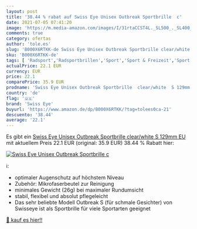 ```yaml
---
layout: post
title: '38.44 % rabat auf Swiss Eye Unisex Outbreak Sportbrille  c'
date: 2021-07-05 07:41:20
image: 'https://m.media-amazon.com/images/I/31rtaCCST4L._SL500_._SL400_.jpg'
comments: true
category: ofertas
author: 'tole.es'
slug: 'B000X6RTKK-de Swiss Eye Unisex Outbreak Sportbrille clear/white S 129mm EU'
sku: 'B000X6RTKK-de'
tags: [ 'Radsport','Radsportbrillen','Sport','Sport & Freizeit','Sport & Outdoor Freizeitzubehör','Sportausrüstung & -bekleidung','Sportbrillen','Sportsonnenbrillen für Herren','swiss eye', ]
actualPrice: 22.1 EUR
currency: EUR
price: 22.1
comparePrice: 35.9 EUR
prodname: 'Swiss Eye Unisex Outbreak Sportbrille  clear/white  S 129mm EU'
country: 'de'
flag: '🇩🇪'
brand: 'Swiss Eye'
buyurl: 'https://www.amazon.de/dp/B000X6RTKK/?tag=tolees0ca-21'
descuento: '38.44'
average: '22.1'
---
```


Es gibt ein [Swiss Eye Unisex Outbreak Sportbrille  clear/white  S 129mm EU](https://www.amazon.de/dp/B000X6RTKK/?tag=tolees0ca-21) mit aktuellem Preis 22.1 EUR (original: 35.9 EUR) 38.44 % Rabatt hier:

[![Swiss Eye Unisex Outbreak Sportbrille  c](https://m.media-amazon.com/images/I/31rtaCCST4L._SL500_._SL400_.jpg)](https://www.amazon.de/dp/B000X6RTKK/?tag=tolees0ca-21)

ℹ️:

- optimaler Augenschutz auf höchstem Niveau
- Zubehör: Mikrofaserbeutel zur Reinigung
- minimales Gewicht (26g) bei maximaler Rundumsicht
- stabil, flexibel und absolut pflegeleicht
- Das sehr beliebte Modell Outbreak S (für schmale Gesichter) von Swisseye ist als Sportbrille für viele Sportarten geeignet

[🛒 kauf es hier!!](https://www.amazon.de/dp/B000X6RTKK/?tag=tolees0ca-21)
